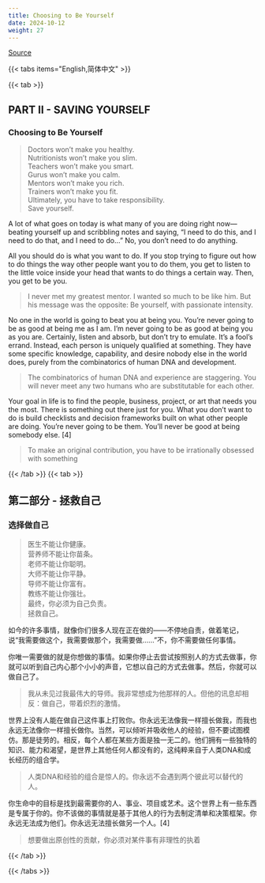 ```yaml
---
title: Choosing to Be Yourself
date: 2024-10-12
weight: 27
---
```


[Source](https://www.navalmanack.com/almanack-of-naval-ravikant/choosing-to-be-yourself)

{{< tabs items="English,简体中文" >}}

{{< tab >}}

## PART II - SAVING YOURSELF

### Choosing to Be Yourself

> Doctors won’t make you healthy.  
> Nutritionists won’t make you slim.  
> Teachers won’t make you smart.  
> Gurus won’t make you calm.  
> Mentors won’t make you rich.  
> Trainers won’t make you fit.  
> Ultimately, you have to take responsibility.  
> Save yourself.

A lot of what goes on today is what many of you are doing right now—beating yourself up and scribbling notes and saying, “I need to do this, and I need to do that, and I need to do…” No, you don’t need to do anything.

All you should do is what you want to do. If you stop trying to figure out how to do things the way other people want you to do them, you get to listen to the little voice inside your head that wants to do things a certain way. Then, you get to be you.

> I never met my greatest mentor. I wanted so much to be like him. But his message was the opposite: Be yourself, with passionate intensity.

No one in the world is going to beat you at being you. You’re never going to be as good at being me as I am. I’m never going to be as good at being you as you are. Certainly, listen and absorb, but don’t try to emulate. It’s a fool’s errand. Instead, each person is uniquely qualified at something. They have some specific knowledge, capability, and desire nobody else in the world does, purely from the combinatorics of human DNA and development.

> The combinatorics of human DNA and experience are staggering. You will never meet any two humans who are substitutable for each other.

Your goal in life is to find the people, business, project, or art that needs you the most. There is something out there just for you. What you don’t want to do is build checklists and decision frameworks built on what other people are doing. You’re never going to be them. You’ll never be good at being somebody else. [4]

> To make an original contribution, you have to be irrationally obsessed with something

{{< /tab >}}
{{< tab >}}

## 第二部分 - 拯救自己

### 选择做自己

> 医生不能让你健康。  
> 营养师不能让你苗条。  
> 老师不能让你聪明。  
> 大师不能让你平静。  
> 导师不能让你富有。  
> 教练不能让你强壮。  
> 最终，你必须为自己负责。  
> 拯救自己。

如今的许多事情，就像你们很多人现在正在做的——不停地自责，做着笔记，说“我需要做这个，我需要做那个，我需要做……”不，你不需要做任何事情。

你唯一需要做的就是你想做的事情。如果你停止去尝试按照别人的方式去做事，你就可以听到自己内心那个小小的声音，它想以自己的方式去做事。然后，你就可以做自己了。

> 我从未见过我最伟大的导师。我非常想成为他那样的人。但他的讯息却相反：做自己，带着炽烈的激情。

世界上没有人能在做自己这件事上打败你。你永远无法像我一样擅长做我，而我也永远无法像你一样擅长做你。当然，可以倾听并吸收他人的经验，但不要试图模仿。那是徒劳的。相反，每个人都在某些方面是独一无二的。他们拥有一些独特的知识、能力和渴望，是世界上其他任何人都没有的，这纯粹来自于人类DNA和成长经历的组合学。

> 人类DNA和经验的组合是惊人的。你永远不会遇到两个彼此可以替代的人。

你生命中的目标是找到最需要你的人、事业、项目或艺术。这个世界上有一些东西是专属于你的。你不该做的事情就是基于其他人的行为去制定清单和决策框架。你永远无法成为他们。你永远无法擅长做另一个人。[4]

> 想要做出原创性的贡献，你必须对某件事有非理性的执着

{{< /tab >}}

{{< /tabs >}}
